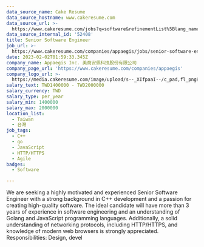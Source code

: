 ```yaml
---
data_source_name: Cake Resume
data_source_hostname: www.cakeresume.com
data_source_url: >-
  https://www.cakeresume.com/jobs?q=software&refinementList%5Blang_name%5D%5B0%5D=English&refinementList%5Bsalary_type%5D=per_year&range%5Bsalary_range%5D%5Bmin%5D=1000000&page=2
data_source_internal_id: '52408'
title: Senior Software Engineer
job_url: >-
  https://www.cakeresume.com/companies/appaegis/jobs/senior-software-engineer-2b421b
date: 2023-02-02T01:59:33.345Z
company_name: Appaegis Inc. 美商安佩科技股份有限公司
company_page_url: 'https://www.cakeresume.com/companies/appaegis'
company_logo_url: >-
  https://media.cakeresume.com/image/upload/s--_XIfpaaI--/c_pad,fl_png8,h_200,w_200/v1611108113/swcnj487hn4rqaefz8cj.png
salary_text: TWD1400000 - TWD2000000
salary_currency: TWD
salary_type: per_year
salary_min: 1400000
salary_max: 2000000
location_list:
  - Taiwan
  - 台灣
job_tags:
  - C++
  - go
  - JavaScript
  - HTTP/HTTPS
  - Agile
badges:
  - Software

---
```


We are seeking a highly motivated and experienced Senior Software Engineer with a strong background in C++ development and a passion for creating high-quality software. The ideal candidate will have more than 3 years of experience in software engineering and an understanding of Golang and JavaScript programming languages. Additionally, a solid understanding of networking protocols, including HTTP/HTTPS, and knowledge of modern web browsers is strongly appreciated. Responsibilities: Design, devel